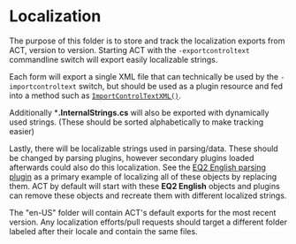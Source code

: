 # Localization
The purpose of this folder is to store and track the localization exports from ACT, version to version.
Starting ACT with the `-exportcontroltext` commandline switch will export easily localizable strings.

Each form will export a single XML file that can technically be used by the `-importcontroltext` switch, but should be used as a plugin resource and fed into a method such as [`ImportControlTextXML()`](https://advancedcombattracker.com/apidoc/?topic=html/M_Advanced_Combat_Tracker_FormActMain_ImportControlTextXML.htm).  

Additionally ***.InternalStrings.cs** will also be exported with dynamically used strings.  (These should be sorted alphabetically to make tracking easier)

Lastly, there will be localizable strings used in parsing/data.  These should be changed by parsing plugins, however secondary plugins loaded afterwards could also do this localization.  See the [EQ2 English parsing plugin](https://github.com/EQAditu/AdvancedCombatTracker/blob/master/Plugins/Standalone/ACT_English_Parser.cs#L1877) as a primary example of localizing all of these objects by replacing them.  ACT by default will start with these **EQ2 English** objects and plugins can remove these objects and recreate them with different localized strings.

The "en-US" folder will contain ACT's default exports for the most recent version.  Any localization efforts/pull requests should target a different folder labeled after their locale and contain the same files.
